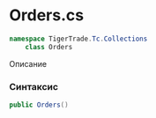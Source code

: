 
# Orders.cs
```csharp
namespace TigerTrade.Tc.Collections  
    class Orders
```

Описание

### Синтаксис
```csharp
public Orders()
```


                    
                    